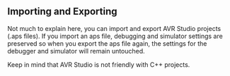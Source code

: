 ## Importing and Exporting ##

Not much to explain here, you can import and export AVR Studio projects (.aps files). If you import an aps file, debugging and simulator settings are preserved so when you export the aps file again, the settings for the debugger and simulator will remain untouched.

Keep in mind that AVR Studio is not friendly with C++ projects.